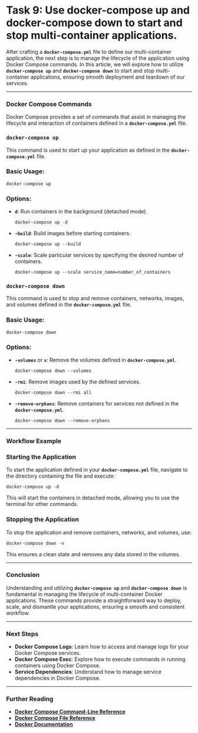 # Task 9: Use docker-compose up and docker-compose down to start and stop multi-container applications.

After crafting a **`docker-compose.yml`** file to define our multi-container application, the next step is to manage the lifecycle of the application using Docker Compose commands. In this article, we will explore how to utilize **`docker-compose up`** and **`docker-compose down`** to start and stop multi-container applications, ensuring smooth deployment and teardown of our services.

---

### Docker Compose Commands

Docker Compose provides a set of commands that assist in managing the lifecycle and interaction of containers defined in a **`docker-compose.yml`** file.

### **`docker-compose up`**

This command is used to start up your application as defined in the **`docker-compose.yml`** file.

### Basic Usage:

```
docker-compose up
```

### Options:

- **`d`**: Run containers in the background (detached mode).
    
    ```
    docker-compose up -d
    ```
    
- **`-build`**: Build images before starting containers.
    
    ```
    docker-compose up --build
    ```
    
- **`-scale`**: Scale particular services by specifying the desired number of containers.
    
    ```
    docker-compose up --scale service_name=number_of_containers
    ```
    

### **`docker-compose down`**

This command is used to stop and remove containers, networks, images, and volumes defined in the **`docker-compose.yml`** file.

### Basic Usage:

```
docker-compose down
```

### Options:

- **`-volumes`** or **`v`**: Remove the volumes defined in **`docker-compose.yml`**.
    
    ```
    docker-compose down --volumes
    ```
    
- **`-rmi`**: Remove images used by the defined services.
    
    ```
    docker-compose down --rmi all
    ```
    
- **`-remove-orphans`**: Remove containers for services not defined in the **`docker-compose.yml`**.
    
    ```
    docker-compose down --remove-orphans
    ```
    

---

### Workflow Example

### **Starting the Application**

To start the application defined in your **`docker-compose.yml`** file, navigate to the directory containing the file and execute:

```
docker-compose up -d
```

This will start the containers in detached mode, allowing you to use the terminal for other commands.

### **Stopping the Application**

To stop the application and remove containers, networks, and volumes, use:

```
docker-compose down -v
```

This ensures a clean state and removes any data stored in the volumes.

---

### Conclusion

Understanding and utilizing **`docker-compose up`** and **`docker-compose down`** is fundamental in managing the lifecycle of multi-container Docker applications. These commands provide a straightforward way to deploy, scale, and dismantle your applications, ensuring a smooth and consistent workflow.

---

### Next Steps

- **Docker Compose Logs**: Learn how to access and manage logs for your Docker Compose services.
- **Docker Compose Exec**: Explore how to execute commands in running containers using Docker Compose.
- **Service Dependencies**: Understand how to manage service dependencies in Docker Compose.

---

### Further Reading

- **[Docker Compose Command-Line Reference](https://docs.docker.com/compose/reference/overview/)**
- **[Docker Compose File Reference](https://docs.docker.com/compose/compose-file/)**
- **[Docker Documentation](https://docs.docker.com/)**